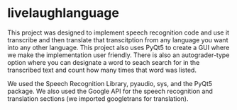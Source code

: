 # livelaughlanguage

This project was designed to implement speech recognition code and use it transcribe and then translate that transcitption from any language you want into any other language. This project also uses PyQt5 to create a GUI where we make the implementation user friendly. There is also an autograder-type option where you can designate a word to seach search for in the transcribed text and count how many times that word was listed. 

We used the Speech Recognition Library, pyaudio, sys, and the PyQt5 package. We also used the Google API for the speech recognition and translation sections (we imported googletrans for translation). 